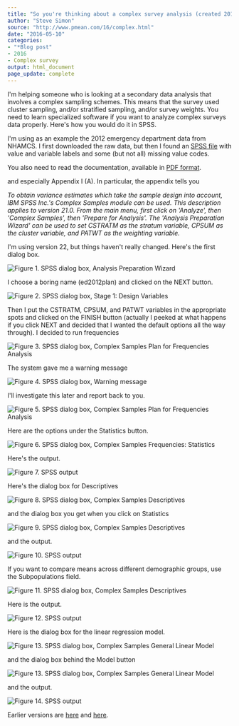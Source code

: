 ```yaml
---
title: "So you're thinking about a complex survey analysis (created 2016-05-10)."
author: "Steve Simon"
source: "http://www.pmean.com/16/complex.html"
date: "2016-05-10"
categories: 
- "*Blog post"
- 2016
- Complex survey
output: html_document
page_update: complete
---
```


I'm helping someone who is looking at a secondary data analysis that involves a complex sampling schemes. This means that the survey used cluster sampling, and/or stratified sampling, and/or survey weights. You need to learn specialized software if you want to analyze complex surveys data properly. Here's how you would do it in SPSS.

I'm using as an example the 2012 emergency department data from NHAMCS. I first downloaded the raw data, but then I found an [SPSS file][sps1] with value and variable labels and some (but not all) missing value codes.

[sps1]: ftp://ftp.cdc.gov/pub/Health_Statistics/NCHS/dataset_documentation/nhamcs/spss/

You also need to read the documentation, available in [PDF format][sps2].

[sps2]: ftp://ftp.cdc.gov/pub/Health_Statistics/NCHS/Dataset_Documentation/NHAMCS/doc12_ed.pdf

and especially Appendix I (A). In particular, the appendix tells you

*To obtain variance estimates which take the sample design into account, IBM SPSS Inc.'s Complex Samples module can be used. This description applies to version 21.0. From the main menu, first click on 'Analyze', then 'Complex Samples', then 'Prepare for Analysis'. The 'Analysis Preparation Wizard' can be used to set CSTRATM as the stratum variable, CPSUM as the cluster variable, and PATWT as the weighting variable.*

I'm using version 22, but things haven't really changed. Here's the first dialog box.

![Figure 1. SPSS dialog box, Analysis Preparation Wizard](http://www.pmean.com/new-images/16/complex01.PNG)

I choose a boring name (ed2012plan) and clicked on the NEXT button.

![Figure 2. SPSS dialog box, Stage 1: Design Variables](http://www.pmean.com/new-imags/16/complex02.PNG)

Then I put the CSTRATM, CPSUM, and PATWT variables in the appropriate spots and clicked on the FINISH button (actually I peeked at what happens if you click NEXT and decided that I wanted the default options all the way through). I decided to run frequencies

![Figure 3. SPSS dialog box, Complex Samples Plan for Frequencies Analysis](http://www.pmean.com/new-images/16/complex03.PNG)

The system gave me a warning message

![Figure 4. SPSS dialog box, Warning message](http://www.pmean.com/new-images/16/complex04.PNG)

I'll investigate this later and report back to you.

![Figure 5. SPSS dialog box, Complex Samples Plan for Frequencies Analysis](http://www.pmean.com/new-images/16/complex32.PNG)

Here are the options under the Statistics button.

![Figure 6. SPSS dialog box, Complex Samples Frequencies: Statistics](http://www.pmean.com/new-images/16/complex31.PNG)

Here's the output.

![Figure 7. SPSS output](http://www.pmean.com/new-images/16/complex11.jpg)

Here's the dialog box for Descriptives

![Figure 8. SPSS dialog box, Complex Samples Descriptives](http://www.pmean.com/new-images/16/complex34.PNG)

and the dialog box you get when you click on Statistics

![Figure 9. SPSS dialog box, Complex Samples Descriptives](http://www.pmean.com/new-images/16/complex33.PNG)

and the output.

![Figure 10. SPSS output](http://www.pmean.com/new-images/16/complex12.jpg)

If you want to compare means across different demographic groups, use the Subpopulations field.

![Figure 11. SPSS dialog box, Complex Samples Descriptives](http://www.pmean.com/new-images/16/complex35.PNG)

Here is the output.

![Figure 12. SPSS output](http://www.pmean.com/new-images/16/complex13.jpg)

Here is the dialog box for the linear regression model.

![Figure 13. SPSS dialog box, Complex Samples General Linear Model](http://www.pmean.com/new-images/16/complex36.PNG)

and the dialog box behind the Model button

![Figure 13. SPSS dialog box, Complex Samples General Linear Model](http://www.pmean.com/new-images/16/complex37.PNG)

and the output.

![Figure 14. SPSS output](http://www.pmean.com/new-images/16/complex14.jpg)

Earlier versions are [here][sim1] and [here][sim2].
 
[sim1]: http://www.pmean.com/16/complex.html
[sim2]: http://new.pmean.com/complex-survey-spss/
 
